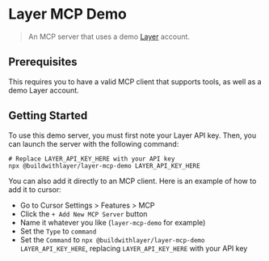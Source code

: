 # Layer MCP Demo

> An MCP server that uses a demo [Layer](https://buildwithlayer.com) account.

## Prerequisites

This requires you to have a valid MCP client that supports tools, as well as a demo Layer account.

## Getting Started

To use this demo server, you must first note your Layer API key. Then, you can launch the server with the following
command:

```shell
# Replace LAYER_API_KEY_HERE with your API key
npx @buildwithlayer/layer-mcp-demo LAYER_API_KEY_HERE
```

You can also add it directly to an MCP client. Here is an example of how to add it to cursor:

- Go to Cursor Settings > Features > MCP
- Click the `+ Add New MCP Server` button
- Name it whatever you like (`layer-mcp-demo` for example)
- Set the `Type` to `command`
- Set the `Command` to `npx @buildwithlayer/layer-mcp-demo LAYER_API_KEY_HERE`, replacing `LAYER_API_KEY_HERE` with your
  API key